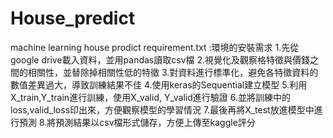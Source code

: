 # House_predict
machine learning house prodict
requirement.txt :環境的安裝需求
1.先從google drive載入資料，並用pandas讀取csv檔
2.視覺化及觀察格特徵與價錢之間的相關性，並替除掉相關性低的特徵
3.對資料進行標準化，避免各特徵資料的數值差異過大，導致訓練結果不佳
4.使用keras的Sequential建立模型
5.利用X_train,Y_train進行訓練，使用X_valid, Y_valid進行驗證
6.並將訓練中的loss,valid_loss印出來，方便觀察模型的學習情況
7.最後再將X_test放進模型中進行預測
8.將預測結果以csv檔形式儲存，方便上傳至kaggle評分

